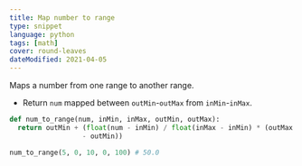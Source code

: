 ```yaml
---
title: Map number to range
type: snippet
language: python
tags: [math]
cover: round-leaves
dateModified: 2021-04-05
---
```


Maps a number from one range to another range.

- Return `num` mapped between `outMin`-`outMax` from `inMin`-`inMax`.

```py
def num_to_range(num, inMin, inMax, outMin, outMax):
  return outMin + (float(num - inMin) / float(inMax - inMin) * (outMax
                  - outMin))

num_to_range(5, 0, 10, 0, 100) # 50.0
```

